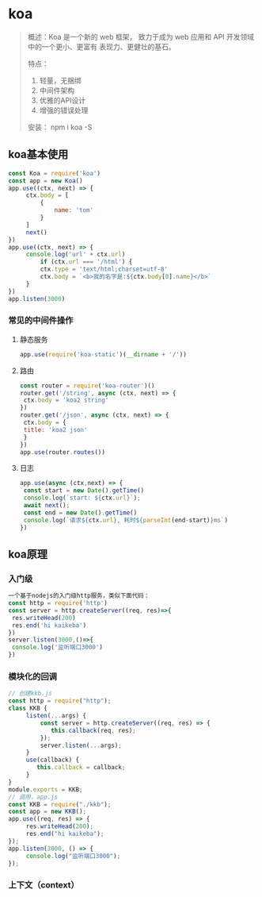 # koa

>概述：Koa 是一个新的 web 框架， 致力于成为 web 应用和 API 开发领域中的一个更小、更富有 表现力、更健壮的基石。
>
>特点： 
>
>	1. 轻量，无捆绑 
> 	2. 中间件架构 
> 	3. 优雅的API设计 
> 	4. 增强的错误处理
>
>安装： npm i koa -S
>
>

## koa基本使用

```js
const Koa = require('koa')
const app = new Koa()
app.use((ctx, next) => {
     ctx.body = [
         {
             name: 'tom'
         }
     ]
     next()
})
app.use((ctx, next) => {
     console.log('url' + ctx.url)
         if (ctx.url === '/html') {
         ctx.type = 'text/html;charset=utf-8'
         ctx.body = `<b>我的名字是:${ctx.body[0].name}</b>`
     }
})
app.listen(3000)
```

### 常见的中间件操作

1. 静态服务

   ```js
   app.use(require('koa-static')(__dirname + '/'))
   ```

2. 路由

   ```js
   const router = require('koa-router')()
   router.get('/string', async (ctx, next) => {
    ctx.body = 'koa2 string'
   })
   router.get('/json', async (ctx, next) => {
    ctx.body = {
    title: 'koa2 json'
    }
   })
   app.use(router.routes())
   ```

3. 日志

   ```js
   app.use(async (ctx,next) => {
    const start = new Date().getTime()
    console.log(`start: ${ctx.url}`);
    await next();
    const end = new Date().getTime()
    console.log(`请求${ctx.url}, 耗时${parseInt(end-start)}ms`)
   })
   ```

## koa原理

### 入门级

```js
一个基于nodejs的入门级http服务，类似下面代码：
const http = require('http')
const server = http.createServer((req, res)=>{
 res.writeHead(200)
 res.end('hi kaikeba')
})
server.listen(3000,()=>{
 console.log('监听端⼝3000')
})
```

### 模块化的回调

```js
// 创建kkb.js
const http = require("http");
class KKB {
     listen(...args) {
         const server = http.createServer((req, res) => {
         	this.callback(req, res);
         });
         server.listen(...args);
     }
     use(callback) {
     	this.callback = callback;
     }
}
module.exports = KKB;
// 调用，app.js
const KKB = require("./kkb");
const app = new KKB();
app.use((req, res) => {
     res.writeHead(200);
     res.end("hi kaikeba");
});
app.listen(3000, () => {
     console.log("监听端口3000");
});
```

### 上下文（context）



